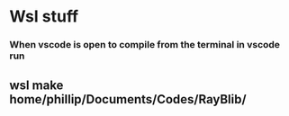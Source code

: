 # Wsl stuff
### When vscode is open to compile from the terminal in vscode run
## wsl make home/phillip/Documents/Codes/RayBlib/